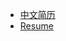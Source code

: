 <!-- docs/_sidebar.md -->

* [中文简历](resume_zh/CV_HeShen_zh.md)
* [Resume](resume_en/CV_HeShen_en.md)